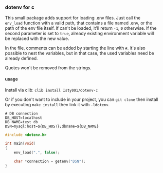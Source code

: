 ### dotenv for c

This small package adds support for loading .env files.
Just call the `env_load` function with a valid path, that contains a file named .env,
or the path of the env file itself.
If can't be loaded, it'll return `-1`, `0` otherwise. If the second parameter is set to `true`,
already existing environment variable will be replaced with the new value.

In the file, comments can be added by starting the line with `#`.
It's also possible to nest the variables, but in that case, the used variables need be already defined.

Quotes won't be removed from the strings.

#### usage

Install via clib: `clib install Isty001/dotenv-c`

Or if you don't want to include in your project, you can `git clone` then install by executing `make install` then link it with `-ldotenv`.


```
# DB connection
DB_HOST=localhost
DB_NAME=test_db
DSN=mysql:host=${DB_HOST};dbname=${DB_NAME}
```

```c
#include <dotenv.h>

int main(void)
{
    env_load(".", false);

    char *connection = getenv("DSN");
}
```

